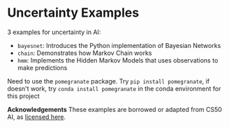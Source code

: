 # Uncertainty Examples

3 examples for uncertainty in AI:

- `bayesnet`: Introduces the Python implementation of Bayesian Networks
- `chain`: Demonstrates how Markov Chain works
- `hmm`: Implements the Hidden Markov Models that uses observations to make predictions

Need to use the `pomegranate` package. Try `pip install pomegranate`, if doesn't work, try `conda install pomegranate` in the conda environment for this project

**Acknowledgements** These examples are borrowed or adapted from CS50 AI, as [licensed here](https://cs50.harvard.edu/ai/2024/license/). 
